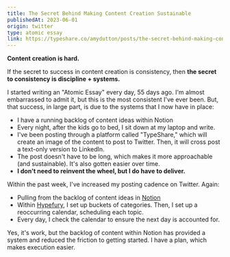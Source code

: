 ```yaml
---
title: The Secret Behind Making Content Creation Sustainable
publishedAt: 2023-06-01
origin: twitter
type: atomic essay
link: https://typeshare.co/amydutton/posts/the-secret-behind-making-content-creation-sustainable
---
```


**Content creation is hard.**

If the secret to success in content creation is consistency, then **the secret to consistency is discipline + systems.**

I started writing an "Atomic Essay" every day, 55 days ago. I'm almost embarrassed to admit it, but this is the most consistent I've ever been. But, that success, in large part, is due to the systems that I now have in place:

- I have a running backlog of content ideas within Notion
- Every night, after the kids go to bed, I sit down at my laptop and write.
- I've been posting through a platform called "TypeShare," which will create an image of the content to post to Twitter. Then, it will cross post a text-only version to LinkedIn.
- The post doesn't have to be long, which makes it more approachable (and sustainable). It's also gotten easier over time.
- **I don't need to reinvent the wheel, but I do have to deliver.**

Within the past week, I've increased my posting cadence on Twitter. Again:

- Pulling from the backlog of content ideas in [Notion](https://notion.io)
- Within [Hypefury](https://hypefury.com/), I set up buckets of categories. Then, I set up a reoccurring calendar, scheduling each topic.
- Every day, I check the calendar to ensure the next day is accounted for.

Yes, it's work, but the backlog of content within Notion has provided a system and reduced the friction to getting started. I have a plan, which makes execution easier.
